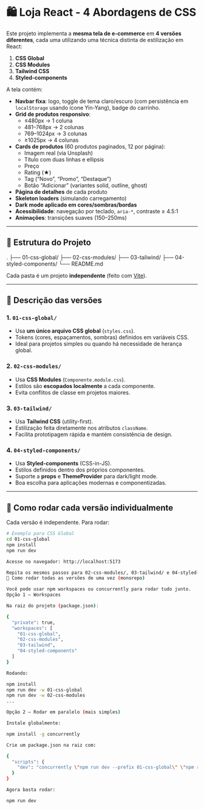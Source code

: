 # 🛍️ Loja React - 4 Abordagens de CSS

Este projeto implementa a **mesma tela de e-commerce** em **4 versões diferentes**, cada uma utilizando uma técnica distinta de estilização em React:

1. **CSS Global**  
2. **CSS Modules**  
3. **Tailwind CSS**  
4. **Styled-components**

A tela contém:

- **Navbar fixa**: logo, toggle de tema claro/escuro (com persistência em `localStorage` usando ícone Yin-Yang), badge do carrinho.  
- **Grid de produtos responsivo**:  
  - ≤480px → 1 coluna  
  - 481–768px → 2 colunas  
  - 769–1024px → 3 colunas  
  - ≥1025px → 4 colunas  
- **Cards de produtos** (60 produtos paginados, 12 por página):  
  - Imagem real (via Unsplash)  
  - Título com duas linhas e ellipsis  
  - Preço  
  - Rating (★)  
  - Tag (“Novo”, “Promo”, “Destaque”)  
  - Botão “Adicionar” (variantes solid, outline, ghost)  
- **Página de detalhes** de cada produto  
- **Skeleton loaders** (simulando carregamento)  
- **Dark mode aplicado em cores/sombras/bordas**  
- **Acessibilidade**: navegação por teclado, `aria-*`, contraste ≥ 4.5:1  
- **Animações**: transições suaves (150–250ms)  

---

## 📂 Estrutura do Projeto

.
├── 01-css-global/
├── 02-css-modules/
├── 03-tailwind/
├── 04-styled-components/
└── README.md


Cada pasta é um projeto **independente** (feito com [Vite](https://vitejs.dev/)).

---

## 🔹 Descrição das versões

### 1. `01-css-global/`
- Usa **um único arquivo CSS global** (`styles.css`).  
- Tokens (cores, espaçamentos, sombras) definidos em variáveis CSS.  
- Ideal para projetos simples ou quando há necessidade de herança global.  

### 2. `02-css-modules/`
- Usa **CSS Modules** (`Componente.module.css`).  
- Estilos são **escopados localmente** a cada componente.  
- Evita conflitos de classe em projetos maiores.  

### 3. `03-tailwind/`
- Usa **Tailwind CSS** (utility-first).  
- Estilização feita diretamente nos atributos `className`.  
- Facilita prototipagem rápida e mantém consistência de design.  

### 4. `04-styled-components/`
- Usa **Styled-components** (CSS-in-JS).  
- Estilos definidos dentro dos próprios componentes.  
- Suporte a **props** e **ThemeProvider** para dark/light mode.  
- Boa escolha para aplicações modernas e componentizadas.  

---

## 🚀 Como rodar cada versão individualmente

Cada versão é independente. Para rodar:

```bash
# Exemplo para CSS Global
cd 01-css-global
npm install
npm run dev

Acesse no navegador: http://localhost:5173

Repita os mesmos passos para 02-css-modules/, 03-tailwind/ e 04-styled-components/.
🧩 Como rodar todas as versões de uma vez (monorepo)

Você pode usar npm workspaces ou concurrently para rodar tudo junto.
Opção 1 – Workspaces

Na raiz do projeto (package.json):

{
  "private": true,
  "workspaces": [
    "01-css-global",
    "02-css-modules",
    "03-tailwind",
    "04-styled-components"
  ]
}

Rodando:

npm install
npm run dev -w 01-css-global
npm run dev -w 02-css-modules
...

Opção 2 – Rodar em paralelo (mais simples)

Instale globalmente:

npm install -g concurrently

Crie um package.json na raiz com:

{
  "scripts": {
    "dev": "concurrently \"npm run dev --prefix 01-css-global\" \"npm run dev --prefix 02-css-modules\" \"npm run dev --prefix 03-tailwind\" \"npm run dev --prefix 04-styled-components\""
  }
}

Agora basta rodar:

npm run dev